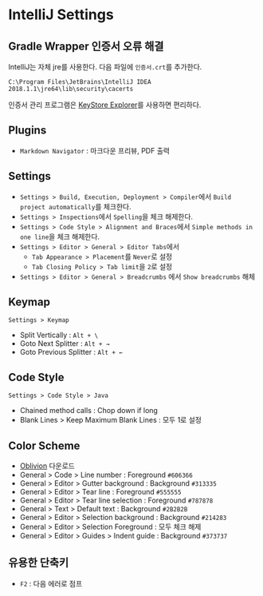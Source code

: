 # IntelliJ Settings

## Gradle Wrapper 인증서 오류 해결

IntelliJ는 자체 jre를 사용한다. 다음 파일에 `인증서.crt`를 추가한다.

    C:\Program Files\JetBrains\IntelliJ IDEA 2018.1.1\jre64\lib\security\cacerts

인증서 관리 프로그램은 [KeyStore Explorer](http://keystore-explorer.org/)를 사용하면 편리하다.

## Plugins

- `Markdown Navigator` : 마크다운 프리뷰, PDF 출력

## Settings

- `Settings > Build, Execution, Deployment > Compiler`에서 `Build project automatically`를 체크한다.
- `Settings > Inspections`에서 `Spelling`을 체크 해제한다.
- `Settings > Code Style > Alignment and Braces`에서 `Simple methods in one line`을 체크 해제한다.
- `Settings > Editor > General > Editor Tabs`에서
    - `Tab Appearance > Placement`를 `Never`로 설정
    - `Tab Closing Policy > Tab limit`을 `2`로 설정
- `Settings > Editor > General > Breadcrumbs` 에서 `Show breadcrumbs` 해체

## Keymap

`Settings > Keymap`

- Split Vertically : `Alt + \`
- Goto Next Splitter : `Alt + →`
- Goto Previous Splitter : `Alt + ←`

## Code Style

`Settings > Code Style > Java`

- Chained method calls : Chop down if long
- Blank Lines > Keep Maximum Blank Lines : 모두 1로 설정

## Color Scheme

- [Oblivion](http://color-themes.com/?view=theme&id=563a1a6180b4acf11273ae3c) 다운로드
- General > Code > Line number : Foreground `#606366`
- General > Editor > Gutter background : Background `#313335`
- General > Editor > Tear line : Foreground `#555555`
- General > Editor > Tear line selection : Foreground `#787878`
- General > Text > Default text : Background `#2B2B2B`
- General > Editor > Selection background : Background `#214283`
- General > Editor > Selection Foreground : 모두 체크 해제
- General > Editor > Guides > Indent guide : Background `#373737`

## 유용한 단축키

- `F2` : 다음 에러로 점프